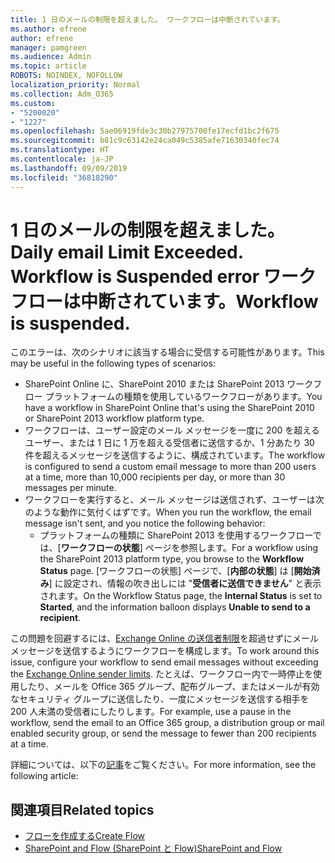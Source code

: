 ```yaml
---
title: 1 日のメールの制限を超えました。 ワークフローは中断されています。
ms.author: efrene
author: efrene
manager: pamgreen
ms.audience: Admin
ms.topic: article
ROBOTS: NOINDEX, NOFOLLOW
localization_priority: Normal
ms.collection: Adm_O365
ms.custom:
- "5200020"
- "1227"
ms.openlocfilehash: 5ae06919fde3c30b27975700fe17ecfd1bc2f675
ms.sourcegitcommit: b81c9c63142e24ca049c5385afe71630340fec74
ms.translationtype: HT
ms.contentlocale: ja-JP
ms.lasthandoff: 09/09/2019
ms.locfileid: "36818290"
---
```

# <a name="daily-email-limit-exceeded-workflow-is-suspended"></a><span data-ttu-id="b6785-103">1 日のメールの制限を超えました。</span><span class="sxs-lookup"><span data-stu-id="b6785-103">Daily email Limit Exceeded. Workflow is Suspended error</span></span> <span data-ttu-id="b6785-104">ワークフローは中断されています。</span><span class="sxs-lookup"><span data-stu-id="b6785-104">Workflow is suspended.</span></span>

<span data-ttu-id="b6785-105">このエラーは、次のシナリオに該当する場合に受信する可能性があります。</span><span class="sxs-lookup"><span data-stu-id="b6785-105">This may be useful in the following types of scenarios:</span></span>

- <span data-ttu-id="b6785-106">SharePoint Online に、SharePoint 2010 または SharePoint 2013 ワークフロー プラットフォームの種類を使用しているワークフローがあります。</span><span class="sxs-lookup"><span data-stu-id="b6785-106">You have a workflow in SharePoint Online that's using the SharePoint 2010 or SharePoint 2013 workflow platform type.</span></span>
- <span data-ttu-id="b6785-107">ワークフローは、ユーザー設定のメール メッセージを一度に 200 を超えるユーザー、または 1 日に 1 万を超える受信者に送信するか、1 分あたり 30 件を超えるメッセージを送信するように、構成されています。</span><span class="sxs-lookup"><span data-stu-id="b6785-107">The workflow is configured to send a custom email message to more than 200 users at a time, more than 10,000 recipients per day, or more than 30 messages per minute.</span></span>
- <span data-ttu-id="b6785-108">ワークフローを実行すると、メール メッセージは送信されず、ユーザーは次のような動作に気付くはずです。</span><span class="sxs-lookup"><span data-stu-id="b6785-108">When you run the workflow, the email message isn't sent, and you notice the following behavior:</span></span>
    - <span data-ttu-id="b6785-109">プラットフォームの種類に SharePoint 2013 を使用するワークフローでは、[**ワークフローの状態**] ページを参照します。</span><span class="sxs-lookup"><span data-stu-id="b6785-109">For a workflow using the SharePoint 2013 platform type, you browse to the **Workflow Status** page.</span></span> <span data-ttu-id="b6785-110">[ワークフローの状態] ページで、[**内部の状態**] は [**開始済み**] に設定され、情報の吹き出しには "**受信者に送信できません**" と表示されます。</span><span class="sxs-lookup"><span data-stu-id="b6785-110">On the Workflow Status page, the **Internal Status** is set to **Started**, and the information balloon displays **Unable to send to a recipient**.</span></span>

<span data-ttu-id="b6785-111">この問題を回避するには、[Exchange Online の送信者制限](https://docs.microsoft.com/office365/servicedescriptions/exchange-online-service-description/exchange-online-limits#recipientlimits)を超過せずにメール メッセージを送信するようにワークフローを構成します。</span><span class="sxs-lookup"><span data-stu-id="b6785-111">To work around this issue, configure your workflow to send email messages without exceeding the [Exchange Online sender limits](https://docs.microsoft.com/office365/servicedescriptions/exchange-online-service-description/exchange-online-limits#recipientlimits).</span></span> <span data-ttu-id="b6785-112">たとえば、ワークフロー内で一時停止を使用したり、メールを Office 365 グループ、配布グループ、またはメールが有効なセキュリティ グループに送信したり、一度にメッセージを送信する相手を 200 人未満の受信者にしたりします。</span><span class="sxs-lookup"><span data-stu-id="b6785-112">For example, use a pause in the workflow, send the email to an Office 365 group, a distribution group or mail enabled security group, or send the message to fewer than 200 recipients at a time.</span></span>


<span data-ttu-id="b6785-113">詳細については、以下の[記事](https://support.microsoft.com/help/3150442/daily-email-limit-has-exceeded-and-your-workflow-has-been-suspended-or)をご覧ください。</span><span class="sxs-lookup"><span data-stu-id="b6785-113">For more information, see the following article:</span></span>

## <a name="related-topics"></a><span data-ttu-id="b6785-114">関連項目</span><span class="sxs-lookup"><span data-stu-id="b6785-114">Related topics</span></span>
- [<span data-ttu-id="b6785-115">フローを作成する</span><span class="sxs-lookup"><span data-stu-id="b6785-115">Create Flow</span></span>](https://support.office.com/article/Create-a-flow-for-a-list-or-library-in-SharePoint-Online-or-OneDrive-for-Business-a9c3e03b-0654-46af-a254-20252e580d01) 
- [<span data-ttu-id="b6785-116">SharePoint and Flow (SharePoint と Flow)</span><span class="sxs-lookup"><span data-stu-id="b6785-116">SharePoint and Flow</span></span>](https://flow.microsoft.com/blog/sharepoint-and-flow/) 